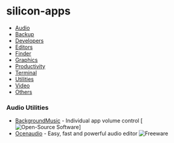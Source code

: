 # silicon-apps
 
- [Audio](#audio)
- [Backup](#backup)
- [Developers](#developers)
- [Editors](#editors)
- [Finder](#finder)
- [Graphics](#graphics)
- [Productivity](#productivity)
- [Terminal](#terminal)
- [Utilities](#utilities)
- [Video](#video)
- [Others](#others)

### Audio Utilities

* [BackgroundMusic](https://github.com/kyleneideck/BackgroundMusic/releases) - Individual app volume control [![Open-Source Software][OSS Icon]]
* [Ocenaudio](https://www.ocenaudio.com) - Easy, fast and powerful audio editor ![Freeware][Freeware Icon]

[Appstore Icon]: https://cdn.rawgit.com/nagyfranky/silicon-apps/master/media/appstore.svg
[OSS Icon]: https://cdn.rawgit.com/nagyfranky/silicon-apps/master/media/oss.svg
[Freeware Icon]: https://cdn.rawgit.com/nagyfranky/silicon-apps/master/media/freeware.svg